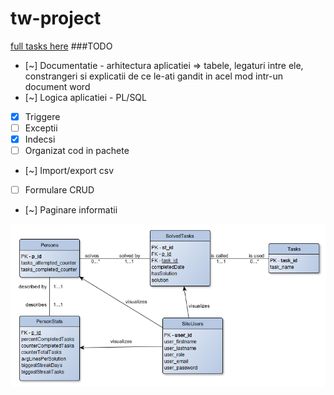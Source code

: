 # tw-project

[full tasks here](http://profs.info.uaic.ro/~vcosmin/index.php?pagina=pagini/resurse_psgbd/proiect)
###TODO
+ [~] Documentatie - arhitectura aplicatiei =>  tabele, legaturi intre ele, constrangeri si explicatii de ce le-ati gandit in acel mod intr-un document word
+ [~] Logica aplicatiei - PL/SQL
+ [x] Triggere
+ [ ] Exceptii
+ [x] Indecsi
+ [ ] Organizat cod in pachete
+ [~] Import/export csv
+ [ ] Formulare CRUD
+ [~] Paginare informatii

![Database ERD](/_sgbd/CoDr-DatabaseSQL-new.png?raw=true "ERD")
 